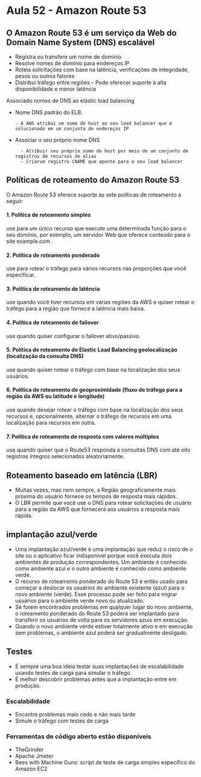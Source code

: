 # Aula 52 - Amazon Route 53

## O Amazon Route 53 é um serviço da Web do Domain Name System (DNS) escalável
- Registra ou transfere um nome de domínio
- Resolve nomes de domínio para endereços IP
- Roteia solicitações com base na latência, verificações de integridade, pesos ou outros fatores
- Distribui tráfego entre regiões – Pode oferecer suporte à alta disponibilidade e menor latência

Associado nomes de DNS ao elástic load balancing
- Nome DNS padrão do ELB.
  
      - A AWS atribui um nome de host ao seu load balancer que é solucionado em um conjunto de endereços IP

- Associar o seu próprio nome DNS

        - Atribuir seu próprio nome de host por meio de um conjunto de registros de recursos de alias
        - Criarum registro CNAME que aponte para o seu load balancer


## Políticas de roteamento do Amazon Route 53
O Amazon Route 53 oferece suporte às sete políticas de roteamento a seguir: 
#### 1. Política de roteamento simples
use para um único recurso que execute uma determinada função para o seu domínio, por exemplo, um servidor Web que oferece conteúdo para o site example.com .

#### 2. Política de roteamento ponderado
use para rotear o tráfego para vários recursos nas proporções que você especificar.

#### 3. Política de roteamento de latência 
use quando você tiver recursos em várias regiões da AWS e quiser rotear o tráfego para a região que fornece a latência mais baixa.
   
#### 4. Política de roteamento de failover 
use quando quiser configurar o failover ativo/passivo.

#### 5. Política de roteamento de Elastic Load Balancing geolocalização (localização da consulta DNS)
use quando quiser rotear o tráfego com base na localização dos seus usuários.

#### 6. Política de roteamento de geoproximidade (fluxo de tráfego para a região da AWS ou latitude e longitude)
use quando desejar rotear o tráfego com base na localização dos seus recursos e, opcionalmente, alternar o tráfego de recursos em uma localização para recursos em outra.
   
#### 7. Política de roteamento de resposta com valores múltiplos
use quando quiser que o Route53 responda a consultas DNS com até oito registros íntegros selecionados aleatoriamente.


## Roteamento baseado em latência (LBR) 
- Muitas vezes, mas nem sempre, a Região geograficamente mais próxima do usuário fornece os tempos de resposta mais rápidos.
- O LBR permite que você use o DNS para rotear solicitações de usuário para a região da AWS que fornecerá aos usuários a resposta mais rápida.

## implantação azul/verde
- Uma implantação azul/verde é uma implantação que reduz o risco de o site ou o aplicativo ficar indisponível porque você executa dois ambientes de produção correspondentes. Um ambiente é conhecido como ambiente azul e o outro ambiente é conhecido como ambiente verde.
- O recurso de roteamento ponderado do Route 53 é então usado para começar a deslocar os usuários do ambiente existente (azul) para o novo ambiente (verde). Esse processo pode ser feito para migrar usuários para o ambiente verde novo ou atualizado.
- Se forem encontrados problemas em qualquer lugar do novo ambiente, o roteamento ponderado do Route 53 poderá ser implantado para transferir os usuários de volta para os servidores azuis em execução.
- Quando o novo ambiente verde estiver totalmente ativo e em execução sem problemas, o ambiente azul poderá ser gradualmente desligado.

## Testes
- É sempre uma boa ideia testar suas implantações de escalabilidade usando testes de carga para simular o tráfego.
- É melhor descobrir problemas antes que a implantação entre em produção.
  
### Escalabilidade
- Encontre problemas mais cedo e não mais tarde
- Simule o tráfego com testes de carga
 
### Ferramentas de código aberto estão disponíveis 
- TheGrinder
- Apache Jmeter
- Bees with Machine Guns: script de teste de carga simples específico do Amazon EC2



